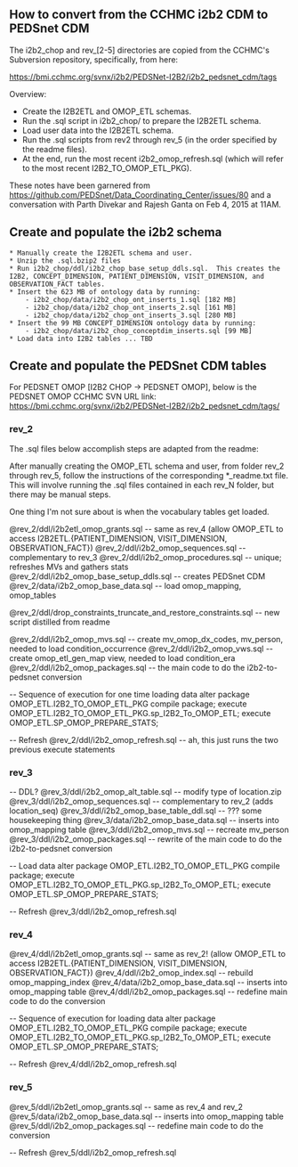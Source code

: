 ## How to convert from the CCHMC i2b2 CDM to PEDSnet CDM ##

The i2b2_chop and rev_[2-5] directories are copied from the CCHMC's Subversion repository, specifically, from here:

https://bmi.cchmc.org/svnx/i2b2/PEDSNet-I2B2/i2b2_pedsnet_cdm/tags

Overview:

* Create the I2B2ETL and OMOP_ETL schemas.
* Run the .sql script in i2b2_chop/ to prepare the I2B2ETL schema.
* Load user data into the I2B2ETL schema.
* Run the .sql scripts from rev2 through rev_5 (in the order specified by the readme files).
* At the end, run the most recent i2b2_omop_refresh.sql (which will refer to the most recent I2B2_TO_OMOP_ETL_PKG).

These notes have been garnered from https://github.com/PEDSnet/Data_Coordinating_Center/issues/80 and a conversation with Parth Divekar and Rajesh Ganta on Feb 4, 2015 at 11AM.

## Create and populate the i2b2 schema ###

    * Manually create the I2B2ETL schema and user.
    * Unzip the .sql.bzip2 files
    * Run i2b2_chop/ddl/i2b2_chop_base_setup_ddls.sql.  This creates the I2B2, CONCEPT_DIMENSION, PATIENT_DIMENSION, VISIT_DIMENSION, and OBSERVATION_FACT tables.
    * Insert the 623 MB of ontology data by running:
        - i2b2_chop/data/i2b2_chop_ont_inserts_1.sql [182 MB]
        - i2b2_chop/data/i2b2_chop_ont_inserts_2.sql [161 MB]
        - i2b2_chop/data/i2b2_chop_ont_inserts_3.sql [280 MB]
    * Insert the 99 MB CONCEPT_DIMENSION ontology data by running:
        - i2b2_chop/data/i2b2_chop_conceptdim_inserts.sql [99 MB]
    * Load data into I2B2 tables ... TBD

## Create and populate the PEDSnet CDM tables ###
 
For PEDSNET OMOP [I2B2 CHOP -> PEDSNET OMOP], below is the PEDSNET OMOP CCHMC SVN URL link:
https://bmi.cchmc.org/svnx/i2b2/PEDSNet-I2B2/i2b2_pedsnet_cdm/tags/

### rev_2 ###

The .sql files below accomplish steps are adapted from the readme:

After manually creating the OMOP_ETL schema and user, from folder
rev_2 through rev_5, follow the instructions of the corresponding
*_readme.txt file.  This will involve running the .sql files contained
in each rev_N folder, but there may be manual steps.

One thing I'm not sure about is when the vocabulary tables get loaded.

@rev_2/ddl/i2b2etl_omop_grants.sql  -- same as rev_4 (allow OMOP_ETL to access I2B2ETL.{PATIENT_DIMENSION, VISIT_DIMENSION, OBSERVATION_FACT})
@rev_2/ddl/i2b2_omop_sequences.sql  -- complementary to rev_3
@rev_2/ddl/i2b2_omop_procedures.sql  -- unique; refreshes MVs and gathers stats
@rev_2/ddl/i2b2_omop_base_setup_ddls.sql  -- creates PEDSnet CDM 
@rev_2/data/i2b2_omop_base_data.sql  -- load omop_mapping, omop_tables

@rev_2/ddl/drop_constraints_truncate_and_restore_constraints.sql -- new script distilled from readme

@rev_2/ddl/i2b2_omop_mvs.sql  -- create mv_omop_dx_codes, mv_person, needed to load condition_occurrence
@rev_2/ddl/i2b2_omop_vws.sql  -- create omop_etl_gen_map view, needed to load condition_era
@rev_2/ddl/i2b2_omop_packages.sql  -- the main code to do the i2b2-to-pedsnet conversion

-- Sequence of execution for one time loading data
alter package OMOP_ETL.I2B2_TO_OMOP_ETL_PKG compile package; 
execute OMOP_ETL.I2B2_TO_OMOP_ETL_PKG.sp_I2B2_To_OMOP_ETL;
execute OMOP_ETL.SP_OMOP_PREPARE_STATS;

-- Refresh
@rev_2/ddl/i2b2_omop_refresh.sql  -- ah, this just runs the two previous execute statements

### rev_3 ###

-- DDL?
@rev_3/ddl/i2b2_omop_alt_table.sql  -- modify type of location.zip
@rev_3/ddl/i2b2_omop_sequences.sql  -- complementary to rev_2 (adds location_seq)
@rev_3/ddl/i2b2_omop_base_table_ddl.sql  -- ??? some housekeeping thing
@rev_3/data/i2b2_omop_base_data.sql  -- inserts into omop_mapping table
@rev_3/ddl/i2b2_omop_mvs.sql  -- recreate mv_person
@rev_3/ddl/i2b2_omop_packages.sql  -- rewrite of the main code to do the i2b2-to-pedsnet conversion

-- Load data
alter package OMOP_ETL.I2B2_TO_OMOP_ETL_PKG compile package; 
execute OMOP_ETL.I2B2_TO_OMOP_ETL_PKG.sp_I2B2_To_OMOP_ETL;
execute OMOP_ETL.SP_OMOP_PREPARE_STATS;

-- Refresh
@rev_3/ddl/i2b2_omop_refresh.sql

### rev_4 ###

@rev_4/ddl/i2b2etl_omop_grants.sql   -- same as rev_2! (allow OMOP_ETL to access I2B2ETL.{PATIENT_DIMENSION, VISIT_DIMENSION, OBSERVATION_FACT})
@rev_4/ddl/i2b2_omop_index.sql  -- rebuild omop_mapping_index
@rev_4/data/i2b2_omop_base_data.sql  -- inserts into omop_mapping table
@rev_4/ddl/i2b2_omop_packages.sql  -- redefine main code to do the conversion

-- Sequence of execution for loading data
alter package OMOP_ETL.I2B2_TO_OMOP_ETL_PKG compile package; 
execute OMOP_ETL.I2B2_TO_OMOP_ETL_PKG.sp_I2B2_To_OMOP_ETL;
execute OMOP_ETL.SP_OMOP_PREPARE_STATS;

-- Refresh
@rev_4/ddl/i2b2_omop_refresh.sql

### rev_5 ###

@rev_5/ddl/i2b2etl_omop_grants.sql  -- same as rev_4 and rev_2
@rev_5/data/i2b2_omop_base_data.sql  -- inserts into omop_mapping table
@rev_5/ddl/i2b2_omop_packages.sql  -- redefine main code to do the conversion

-- Refresh
@rev_5/ddl/i2b2_omop_refresh.sql
